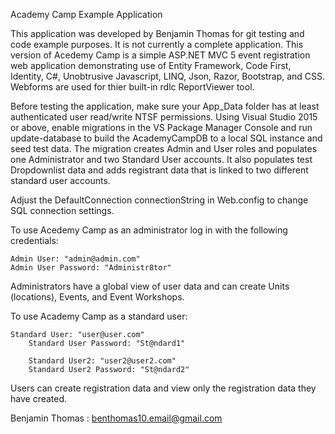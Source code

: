 Academy Camp Example Application

This application was developed by Benjamin Thomas for git testing and code example purposes. It is not currently a complete application.  This version of Acedemy Camp is a simple ASP.NET MVC 5 event registration web application
demonstrating use of Entity Framework, Code First, Identity, C#, Unobtrusive Javascript, LINQ, Json, Razor, Bootstrap, and CSS. Webforms are used for thier built-in rdlc ReportViewer tool.

Before testing the application, make sure your App_Data folder has at least authenticated user read/write NTSF permissions. Using Visual Studio 2015 or above, enable migrations in the VS Package Manager Console and run update-database to build the AcademyCampDB to a local SQL instance and seed test data. The migration creates Admin and User roles and populates one Administrator and two Standard User accounts. It also populates test Dropdownlist data and adds registrant data that is linked to two different standard user accounts.

Adjust the DefaultConnection connectionString in Web.config to change SQL connection settings.

To use Acedemy Camp as an administrator log in with the following credentials:

	Admin User: "admin@admin.com"
	Admin User Password: "Administr8tor"

Administrators have a global view of user data and can create Units (locations), Events, and Event Workshops.

To use Academy Camp as a standard user:

	Standard User: "user@user.com"
    	Standard User Password: "St@ndard1"

    	Standard User2: "user2@user2.com"
    	Standard User2 Password: "St@ndard2"

Users can create registration data and view only the registration data they have created.


Benjamin Thomas : benthomas10.email@gmail.com